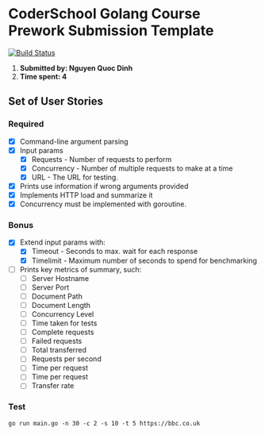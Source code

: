 # CoderSchool Golang Course Prework Submission Template

[![Build Status](https://travis-ci.org/nqd/golang-prework.svg?branch=master)](https://travis-ci.org/nqd/golang-prework)

1. **Submitted by: Nguyen Quoc Dinh**
2. **Time spent: 4**

## Set of User Stories

### Required

* [x] Command-line argument parsing
* [x] Input params
  * [x] Requests - Number of requests to perform
  * [x] Concurrency - Number of multiple requests to make at a time
  * [x] URL - The URL for testing.
* [x] Prints use information if wrong arguments provided
* [x] Implements  HTTP load and summarize it
* [x] Concurrency must be implemented with goroutine.

### Bonus

* [x] Extend input params with:
  * [x] Timeout - Seconds to max. wait for each response
  * [x] Timelimit - Maximum number of seconds to spend for benchmarking
* [ ] Prints key metrics of summary, such:
  * [ ] Server Hostname
  * [ ] Server Port
  * [ ] Document Path
  * [ ] Document Length
  * [ ] Concurrency Level
  * [ ] Time taken for tests
  * [ ] Complete requests
  * [ ] Failed requests
  * [ ] Total transferred
  * [ ] Requests per second
  * [ ] Time per request
  * [ ] Time per request
  * [ ] Transfer rate

### Test

`go run main.go -n 30 -c 2 -s 10 -t 5 https://bbc.co.uk`